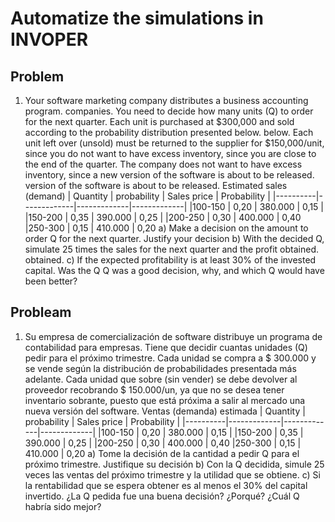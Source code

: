 # Automatize the simulations in INVOPER

## Problem
1. Your software marketing company distributes a business accounting program.
companies. You need to decide how many units (Q) to order for the next quarter. Each unit
is purchased at $300,000 and sold according to the probability distribution presented below.
below.
Each unit left over (unsold) must be returned to the supplier for $150,000/unit, since you do not want to have excess inventory, since you are close to the end of the quarter.
The company does not want to have excess inventory, since a new version of the software is about to be released.
version of the software is about to be released.
Estimated sales (demand)
| Quantity | probability | Sales price | Probability |
|----------|-------------|-------------|-------------|
|100-150   | 0,20        | 380.000     | 0,15        |
|150-200   | 0,35        | 390.000     | 0,25 |
|200-250 | 0,30 | 400.000 | 0,40
|250-300 | 0,15 | 410.000 | 0,20
a) Make a decision on the amount to order Q for the next quarter. Justify your decision
b) With the decided Q, simulate 25 times the sales for the next quarter and the profit obtained.
obtained.
c) If the expected profitability is at least 30% of the invested capital. Was the Q
Q was a good decision, why, and which Q would have been better?


## Probleam
1. Su empresa de comercialización de software distribuye un programa de contabilidad para
empresas. Tiene que decidir cuantas unidades (Q) pedir para el próximo trimestre. Cada unidad
se compra a $ 300.000 y se vende según la distribución de probabilidades presentada más
adelante.
Cada unidad que sobre (sin vender) se debe devolver al proveedor recobrando $ 150.000/un, ya
que no se desea tener inventario sobrante, puesto que está próxima a salir al mercado una nueva
versión del software.
Ventas (demanda) estimada
| Quantity | probability | Sales price | Probability |
|----------|-------------|-------------|-------------|
|100-150   | 0,20        | 380.000     | 0,15        |
|150-200   | 0,35        | 390.000     | 0,25 |
|200-250 | 0,30 | 400.000 | 0,40
|250-300 | 0,15 | 410.000 | 0,20
a) Tome la decisión de la cantidad a pedir Q para el próximo trimestre. Justifique su decisión
b) Con la Q decidida, simule 25 veces las ventas del próximo trimestre y la utilidad que se
obtiene.
c) Si la rentabilidad que se espera obtener es al menos el 30% del capital invertido. ¿La Q
pedida fue una buena decisión? ¿Porqué? ¿Cuál Q habría sido mejor?
